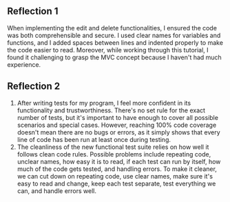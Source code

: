 ## Reflection 1

When implementing the edit and delete functionalities, I ensured the code was both comprehensible and secure. I used clear names for variables and functions, and I added spaces between lines and indented properly to make the code easier to read. Moreover, while working through this tutorial, I found it challenging to grasp the MVC concept because I haven't had much experience. 

## Reflection 2

1. After writing tests for my program, I feel more confident in its functionality and trustworthiness. There's no set rule for the exact number of tests, but it's important to have enough to cover all possible scenarios and special cases. However, reaching 100% code coverage doesn't mean there are no bugs or errors, as it simply shows that every line of code has been run at least once during testing.
2. The cleanliness of the new functional test suite relies on how well it follows clean code rules. Possible problems include repeating code, unclear names, how easy it is to read, if each test can run by itself, how much of the code gets tested, and handling errors. To make it cleaner, we can cut down on repeating code, use clear names, make sure it's easy to read and change, keep each test separate, test everything we can, and handle errors well.
